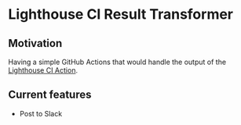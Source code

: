 # Lighthouse CI Result Transformer

## Motivation

Having a simple GitHub Actions that would handle the output of the [Lighthouse CI Action](https://github.com/treosh/lighthouse-ci-action).

## Current features

- Post to Slack
